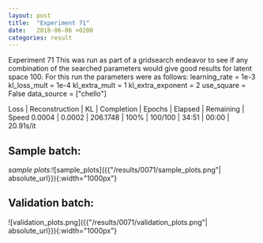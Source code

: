```yaml
---
layout: post
title:  "Experiment 71"
date:   2018-06-06 +0200
categories: result
---
```

Experiment 71
This was run as part of a gridsearch endeavor to see if any combination of the searched parameters would give good results for latent space 100.
For this run the parameters were as follows:
learning_rate = 1e-3
kl_loss_mult = 1e-4
kl_extra_mult = 1
kl_extra_exponent = 2
use_square = False
data_source = ["chello"]

Loss | Reconstruction | KL | Completion | Epochs | Elapsed | Remaining | Speed
0.0004 | 0.0002 | 206.1748 | 100% | 100/100 | 34:51 | 00:00 | 20.91s/it



## **Sample batch**:

_sample plots_:![sample_plots]({{"/results/0071/sample_plots.png"| absolute_url}}){:width="1000px"}

## **Validation batch**:

![validation_plots.png]({{"/results/0071/validation_plots.png"| absolute_url}}){:width="1000px"}
